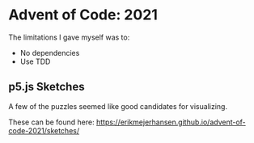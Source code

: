 # Advent of Code: 2021

The limitations I gave myself was to:

- No dependencies
- Use TDD

## p5.js Sketches

A few of the puzzles seemed like good candidates for visualizing.

These can be found here: https://erikmejerhansen.github.io/advent-of-code-2021/sketches/
